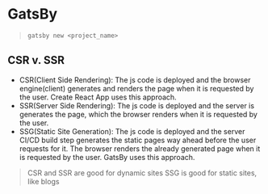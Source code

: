 # GatsBy

> `gatsby new <project_name>`

## CSR v. SSR

- CSR(Client Side Rendering): The js code is deployed and the browser engine(client) generates and renders the page when it is requested by the user. Create React App uses this approach.
- SSR(Server Side Rendering): The js code is deployed and the server is generates the page, which the browser renders when it is requested by the user.
- SSG(Static Site Generation): The js code is deployed and the server CI/CD build step generates the static pages way ahead before the user requests for it. The browser renders the already generated page when it is requested by the user. GatsBy uses this approach.

> CSR and SSR are good for dynamic sites
> SSG is good for static sites, like blogs
